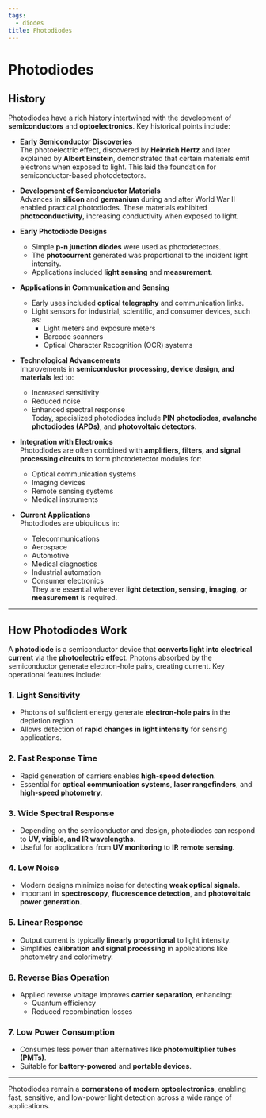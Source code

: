 ```yaml
---
tags:
  - diodes
title: Photodiodes
---
```


# Photodiodes

## History

Photodiodes have a rich history intertwined with the development of **semiconductors** and **optoelectronics**. Key historical points include:

- **Early Semiconductor Discoveries**  
  The photoelectric effect, discovered by **Heinrich Hertz** and later explained by **Albert Einstein**, demonstrated that certain materials emit electrons when exposed to light. This laid the foundation for semiconductor-based photodetectors.

- **Development of Semiconductor Materials**  
  Advances in **silicon** and **germanium** during and after World War II enabled practical photodiodes. These materials exhibited **photoconductivity**, increasing conductivity when exposed to light.

- **Early Photodiode Designs**  
  - Simple **p-n junction diodes** were used as photodetectors.  
  - The **photocurrent** generated was proportional to the incident light intensity.  
  - Applications included **light sensing** and **measurement**.

- **Applications in Communication and Sensing**  
  - Early uses included **optical telegraphy** and communication links.  
  - Light sensors for industrial, scientific, and consumer devices, such as:
    - Light meters and exposure meters  
    - Barcode scanners  
    - Optical Character Recognition (OCR) systems

- **Technological Advancements**  
  Improvements in **semiconductor processing, device design, and materials** led to:  
  - Increased sensitivity  
  - Reduced noise  
  - Enhanced spectral response  
  Today, specialized photodiodes include **PIN photodiodes**, **avalanche photodiodes (APDs)**, and **photovoltaic detectors**.

- **Integration with Electronics**  
  Photodiodes are often combined with **amplifiers, filters, and signal processing circuits** to form photodetector modules for:  
  - Optical communication systems  
  - Imaging devices  
  - Remote sensing systems  
  - Medical instruments

- **Current Applications**  
  Photodiodes are ubiquitous in:
  - Telecommunications  
  - Aerospace  
  - Automotive  
  - Medical diagnostics  
  - Industrial automation  
  - Consumer electronics  
  They are essential wherever **light detection, sensing, imaging, or measurement** is required.

---

## How Photodiodes Work

A **photodiode** is a semiconductor device that **converts light into electrical current** via the **photoelectric effect**. Photons absorbed by the semiconductor generate electron-hole pairs, creating current. Key operational features include:

### 1. Light Sensitivity
- Photons of sufficient energy generate **electron-hole pairs** in the depletion region.  
- Allows detection of **rapid changes in light intensity** for sensing applications.

### 2. Fast Response Time
- Rapid generation of carriers enables **high-speed detection**.  
- Essential for **optical communication systems**, **laser rangefinders**, and **high-speed photometry**.

### 3. Wide Spectral Response
- Depending on the semiconductor and design, photodiodes can respond to **UV, visible, and IR wavelengths**.  
- Useful for applications from **UV monitoring** to **IR remote sensing**.

### 4. Low Noise
- Modern designs minimize noise for detecting **weak optical signals**.  
- Important in **spectroscopy**, **fluorescence detection**, and **photovoltaic power generation**.

### 5. Linear Response
- Output current is typically **linearly proportional** to light intensity.  
- Simplifies **calibration and signal processing** in applications like photometry and colorimetry.

### 6. Reverse Bias Operation
- Applied reverse voltage improves **carrier separation**, enhancing:
  - Quantum efficiency  
  - Reduced recombination losses

### 7. Low Power Consumption
- Consumes less power than alternatives like **photomultiplier tubes (PMTs)**.  
- Suitable for **battery-powered** and **portable devices**.

---

Photodiodes remain a **cornerstone of modern optoelectronics**, enabling fast, sensitive, and low-power light detection across a wide range of applications.

